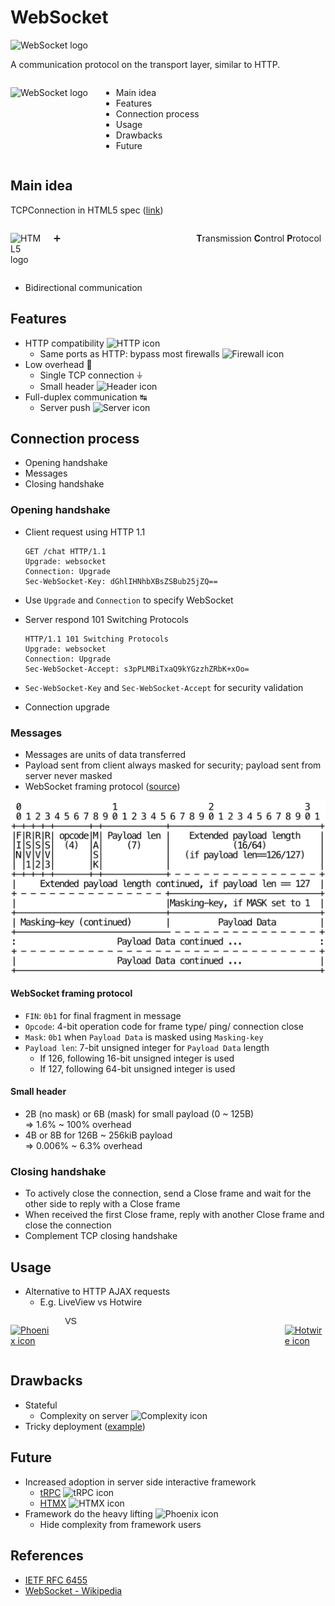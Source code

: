 <!-- slide -->
# WebSocket

![WebSocket logo](https://seeklogo.com/images/W/websocket-logo-91B815D333-seeklogo.com.png)

A communication protocol on the transport layer, similar to HTTP.

<!-- slide -->
<div class="columns">

![WebSocket logo](https://seeklogo.com/images/W/websocket-logo-91B815D333-seeklogo.com.png)

- Main idea
- Features
- Connection process
- Usage
- Drawbacks
- Future

</div>

<!-- slide -->
## Main idea

TCPConnection in HTML5 spec
([link](https://www.w3.org/TR/2008/WD-html5-20080610/comms.html#tcp-connections))

<div class="columns">

![HTML5 logo](https://upload.wikimedia.org/wikipedia/commons/thumb/3/38/HTML5_Badge.svg/2048px-HTML5_Badge.svg.png)

<div class="flex-vert-center">

➕
</div>

<div class="flex-vert-center">

**T**ransmission **C**ontrol **P**rotocol
</div>
</div>

- <!-- .fragment -->Bidirectional communication

<!-- slide -->
## Features

- <!-- .fragment -->
    HTTP compatibility
    ![HTTP icon](https://pic.onlinewebfonts.com/svg/img_139564.png)
    - Same ports as HTTP: bypass most firewalls
    ![Firewall icon](https://i0.wp.com/pureinfotech.com/wp-content/uploads/2010/09/win-firewall-1.png)
- <!-- .fragment -->Low overhead 🐁
    - Single TCP connection <span class="plain">⏚</span>
    - Small header
        ![Header icon](https://static.thenounproject.com/png/4154773-200.png)
- <!-- .fragment -->Full-duplex communication ↹
    - Server push
        ![Server icon](https://encrypted-tbn0.gstatic.com/images?q=tbn:ANd9GcS7wjfXk0meiC25dJ8vRU7d-4_Da8RXauk40g&usqp=CAU)

<!-- slide -->
## Connection process

- Opening handshake
- Messages
- Closing handshake

<!-- slide -->
### Opening handshake

- <!-- .fragment -->Client request using HTTP 1.1

    ```http
    GET /chat HTTP/1.1
    Upgrade: websocket
    Connection: Upgrade
    Sec-WebSocket-Key: dGhlIHNhbXBsZSBub25jZQ==
    ```

- <!-- .fragment -->
    Use `Upgrade` and `Connection` to specify WebSocket

<!-- slide -->
- Server respond 101 Switching Protocols

    ```http
    HTTP/1.1 101 Switching Protocols
    Upgrade: websocket
    Connection: Upgrade
    Sec-WebSocket-Accept: s3pPLMBiTxaQ9kYGzzhZRbK+xOo=
    ```

- <!-- .fragment -->
    `Sec-WebSocket-Key` and `Sec-WebSocket-Accept` for security validation

- <!-- .fragment -->Connection upgrade

<!-- slide -->
### Messages

- <!-- .fragment -->Messages are units of data transferred
- <!-- .fragment -->Payload sent from client always masked for security;
    payload sent from server never masked
- <!-- .fragment -->
    WebSocket framing protocol
    ([source](https://www.rfc-editor.org/rfc/rfc6455#section-5.2))

<!-- slide -->
![Frameing protocol](websocket_frame.png)

<!-- slide -->
#### WebSocket framing protocol

- <!-- .fragment -->
    `FIN`: `0b1` for final fragment in message
- <!-- .fragment -->
    `Opcode`: 4-bit operation code for frame type/ ping/ connection close
- <!-- .fragment -->
    `Mask`: `0b1` when `Payload Data` is masked using `Masking-key`
- <!-- .fragment -->
    `Payload len`: 7-bit unsigned integer for `Payload Data` length
    - <!-- .fragment -->If 126, following 16-bit unsigned integer is used
    - <!-- .fragment -->If 127, following 64-bit unsigned integer is used

<!-- slide -->
#### Small header

- <!-- .fragment -->
    2B (no mask) or 6B (mask) for small payload (0 ~ 125B)\
    ⇒ 1.6% ~ 100% overhead
- <!-- .fragment -->
    4B or 8B for 126B ~ 256kiB payload\
    ⇒ 0.006% ~ 6.3% overhead

<!-- slide -->
### Closing handshake

- <!-- .fragment -->To actively close the connection,
    send a Close frame and wait for the other side to reply with a Close frame
- <!-- .fragment -->When received the first Close frame,
    reply with another Close frame and close the connection
- <!-- .fragment -->Complement TCP closing handshake

<!-- slide -->
## Usage

- <!-- .fragment -->Alternative to HTTP AJAX requests
    - E.g. LiveView vs Hotwire

<div class="columns fragment">

[![Phoenix icon](https://static-00.iconduck.com/assets.00/phoenix-icon-512x350-fqz59vyh.png)](http://localhost:4000/dashboard/home)

<div class="flex-vert-center">
<span class="plain">VS</span>
</div>

[![Hotwire icon](https://callmarx.dev/assets/svg/hotwire-turbo.svg)](http://127.0.0.1:3000/posts/3)
</div>

<!-- slide -->
## Drawbacks

- <!-- .fragment -->Stateful
    - Complexity on server
        ![Complexity icon](https://encrypted-tbn0.gstatic.com/images?q=tbn:ANd9GcSfMcTeumZPIMadVWToLsQLPnFX_sf7m_qMoA&usqp=CAU)
- <!-- .fragment -->Tricky deployment
    ([example](https://www.reddit.com/r/django/comments/10q78lz/comment/j7ldxna/?utm_source=share&utm_medium=web2x&context=3))

<!-- slide -->
## Future

- <!-- .fragment -->Increased adoption in server side interactive framework
    - [tRPC](https://trpc.io/docs/subscriptions)
        ![tRPC icon](https://avatars.githubusercontent.com/u/78011399)
    - [HTMX](https://htmx.org/docs/#websockets-and-sse)
        ![HTMX icon](https://styles.redditmedia.com/t5_2u59z4/styles/communityIcon_3wi5tbhd61181.png)
- <!-- .fragment -->Framework do the heavy lifting
    ![Phoenix icon](https://static-00.iconduck.com/assets.00/phoenix-icon-512x350-fqz59vyh.png)
    - Hide complexity from framework users

<!-- slide -->
## References

- [IETF RFC 6455](https://www.rfc-editor.org/rfc/rfc6455)
- [WebSocket - Wikipedia](https://en.wikipedia.org/wiki/WebSocket)

<style>
.columns {
    display: grid;
    gap: 2rem;
    grid-auto-flow: column;
}

.flex-vert-center {
    display: flex;
    flex-direction: column;
    height: 100%;
    width: 100%;
    justify-content: center;
}

.line-height-1 {
    line-height: 1;
}

.plain {
    font-family: Arial;
}

.reveal pre {
    width: 100%;
}

.reveal img {
    margin: 0 0;
}

.reveal li > img {
    height: 35px;
}
</style>
